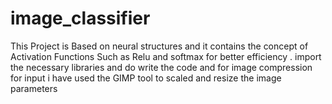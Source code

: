 # image_classifier
This Project is Based on neural structures and it contains the concept of Activation Functions Such as Relu and softmax for better efficiency .
import the necessary libraries and do write the code 
and for image compression for input i have used the GIMP tool to scaled and resize the image parameters
